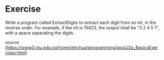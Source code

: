 # Exercise

Write a program called ExtractDigits to extract each digit from an int, in the reverse order. For example, if the int is 15423, the output shall be "3 2 4 5 1", with a space separating the digits.

source (https://www3.ntu.edu.sg/home/ehchua/programming/java/J2a_BasicsExercises.html)

